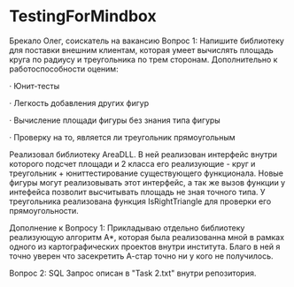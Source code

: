 # TestingForMindbox
Брекало Олег, соискатель на вакансию
Вопрос 1: Напишите библиотеку для поставки внешним клиентам, которая умеет вычислять площадь круга по радиусу и треугольника по трем сторонам. Дополнительно к работоспособности оценим:

·         Юнит-тесты

·         Легкость добавления других фигур

·         Вычисление площади фигуры без знания типа фигуры

·         Проверку на то, является ли треугольник прямоугольным

Реализовал библиотеку AreaDLL. В ней реализован интерфейс внутри которого подсчет площади и 2 класса его реализующие - круг и треугольник + юниттестирование существующего функционала. Новые фигуры могут реализовывать этот интерфейс, а так же вызов функции у интефейса позволит высчитывать площадь не зная точного типа. У треугольника реализована функция IsRightTriangle для проверки его прямоугольности.

Дополнение к Вопросу 1: Прикладываю отдельно библиотеку реализующую алгоритм A*, которая была реализованна мной в рамках одного из картографических проектов внутри института. Благо в ней я точно уверен что засекретить А-стар точно ни у кого не получилось.

Вопрос 2: SQL Запрос описан в "Task 2.txt" внутри репозитория.
